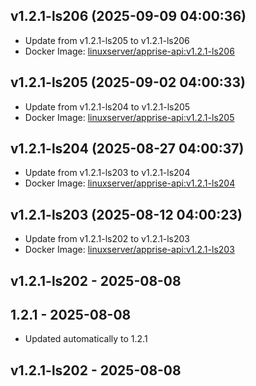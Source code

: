 ## v1.2.1-ls206 (2025-09-09 04:00:36)
- Update from v1.2.1-ls205 to v1.2.1-ls206
- Docker Image: [linuxserver/apprise-api:v1.2.1-ls206](https://fleet.linuxserver.io/image?name=)

## v1.2.1-ls205 (2025-09-02 04:00:33)
- Update from v1.2.1-ls204 to v1.2.1-ls205
- Docker Image: [linuxserver/apprise-api:v1.2.1-ls205](https://fleet.linuxserver.io/image?name=)

## v1.2.1-ls204 (2025-08-27 04:00:37)
- Update from v1.2.1-ls203 to v1.2.1-ls204
- Docker Image: [linuxserver/apprise-api:v1.2.1-ls204](https://fleet.linuxserver.io/image?name=)

## v1.2.1-ls203 (2025-08-12 04:00:23)
- Update from v1.2.1-ls202 to v1.2.1-ls203
- Docker Image: [linuxserver/apprise-api:v1.2.1-ls203](https://fleet.linuxserver.io/image?name=)

## v1.2.1-ls202 - 2025-08-08
## 1.2.1 - 2025-08-08
- Updated automatically to 1.2.1

## v1.2.1-ls202 - 2025-08-08

